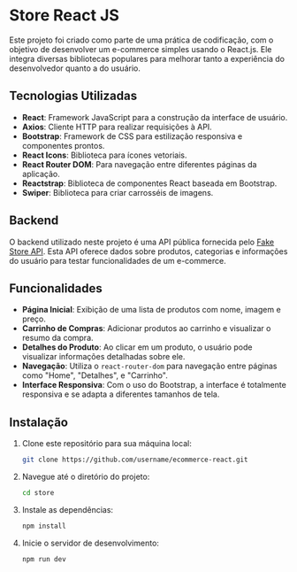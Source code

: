 # Store React JS

Este projeto foi criado como parte de uma prática de codificação, com o objetivo de desenvolver um e-commerce simples usando o React.js. Ele integra diversas bibliotecas populares para melhorar tanto a experiência do desenvolvedor quanto a do usuário.

## Tecnologias Utilizadas

- **React**: Framework JavaScript para a construção da interface de usuário.
- **Axios**: Cliente HTTP para realizar requisições à API.
- **Bootstrap**: Framework de CSS para estilização responsiva e componentes prontos.
- **React Icons**: Biblioteca para ícones vetoriais.
- **React Router DOM**: Para navegação entre diferentes páginas da aplicação.
- **Reactstrap**: Biblioteca de componentes React baseada em Bootstrap.
- **Swiper**: Biblioteca para criar carrosséis de imagens.
  
## Backend

O backend utilizado neste projeto é uma API pública fornecida pelo [Fake Store API](https://fakestoreapi.com/docs). Esta API oferece dados sobre produtos, categorias e informações do usuário para testar funcionalidades de um e-commerce.

## Funcionalidades

- **Página Inicial**: Exibição de uma lista de produtos com nome, imagem e preço.
- **Carrinho de Compras**: Adicionar produtos ao carrinho e visualizar o resumo da compra.
- **Detalhes do Produto**: Ao clicar em um produto, o usuário pode visualizar informações detalhadas sobre ele.
- **Navegação**: Utiliza o `react-router-dom` para navegação entre páginas como "Home", "Detalhes", e "Carrinho".
- **Interface Responsiva**: Com o uso do Bootstrap, a interface é totalmente responsiva e se adapta a diferentes tamanhos de tela.

## Instalação

1. Clone este repositório para sua máquina local:

   ```bash
   git clone https://github.com/username/ecommerce-react.git

2. Navegue até o diretório do projeto:
    ```bash
    cd store

3. Instale as dependências:
    ```bash
    npm install
   
4. Inicie o servidor de desenvolvimento:
    ```bash
    npm run dev


